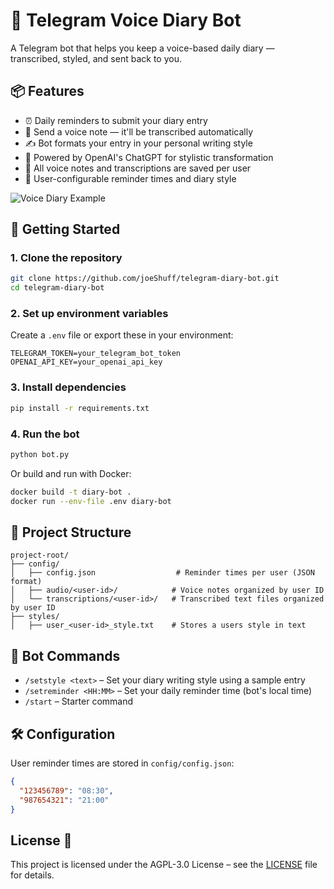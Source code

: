 # 📝 Telegram Voice Diary Bot

A Telegram bot that helps you keep a voice-based daily diary — transcribed, styled, and sent back to you.

## 📦 Features

- ⏰ Daily reminders to submit your diary entry
- 🎤 Send a voice note — it'll be transcribed automatically
- ✍️ Bot formats your entry in your personal writing style
- 🧠 Powered by OpenAI's ChatGPT for stylistic transformation
- 💾 All voice notes and transcriptions are saved per user
- 🔧 User-configurable reminder times and diary style

![Voice Diary Example](art/example.gif)

## 🚀 Getting Started

### 1. Clone the repository

```bash
git clone https://github.com/joeShuff/telegram-diary-bot.git
cd telegram-diary-bot
```

### 2. Set up environment variables

Create a `.env` file or export these in your environment:

```env
TELEGRAM_TOKEN=your_telegram_bot_token
OPENAI_API_KEY=your_openai_api_key
```

### 3. Install dependencies

```bash
pip install -r requirements.txt
```

### 4. Run the bot

```bash
python bot.py
```

Or build and run with Docker:

```bash
docker build -t diary-bot .
docker run --env-file .env diary-bot
```

## 📁 Project Structure

```
project-root/
├── config/
│   ├── config.json                  # Reminder times per user (JSON format)
│   ├── audio/<user-id>/            # Voice notes organized by user ID
│   └── transcriptions/<user-id>/   # Transcribed text files organized by user ID
├── styles/  
│   ├── user_<user-id>_style.txt    # Stores a users style in text
```

## 💬 Bot Commands

- `/setstyle <text>` – Set your diary writing style using a sample entry
- `/setreminder <HH:MM>` – Set your daily reminder time (bot's local time)
- `/start` – Starter command

## 🛠 Configuration

User reminder times are stored in `config/config.json`:

```json
{
  "123456789": "08:30",
  "987654321": "21:00"
}
```

## License 📄

This project is licensed under the AGPL-3.0 License – see the [LICENSE](LICENSE) file for details.
